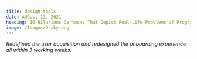 ```yaml
---
title: design tools
date: AUGust 13, 2021
heading: 10 Hilarious Cartoons That Depict Real-Life Problems of Programmers
image: /Images/D-sky.png
---
```


_Redefined the user acquisition and redesigned the onboarding experience, all within 3 working weeks._
